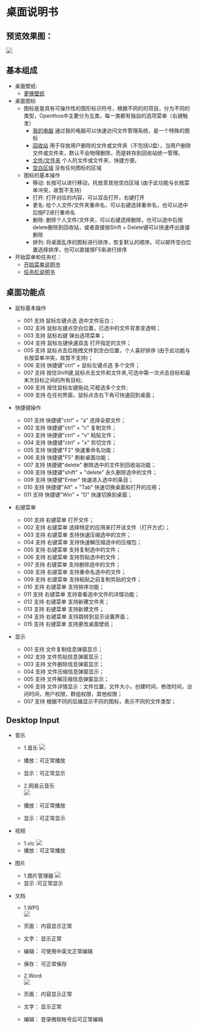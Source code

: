 # 桌面说明书

## 预览效果图：
![](pic/zhuomian/Desktop_demo.png)

## 基本组成
- 桌面壁纸:
    - [更换壁纸](zhuomian/更换壁纸.md)
- 桌面图标
    - 图标是是具有可操作性的图形标识符号，根据不同的的项目，分为不同的类型，Openthos中主要分为五类，每一类都有独自的选项菜单（右键触发）
        - [我的电脑](zhuomian/我的电脑.md )   通过我的电脑可以快速访问文件管理系统，是一个特殊的图标
        - [回收站](zhuomian/回收站.md )    用于存放用户删除的文件或文件夹（不包括U盘），当用户删除文件或文件夹，默认不会物理删除，而是转存到回收站统一管理。
        - [文件/文件夹](zhuomian/文件文件夹.md)   个人的文件或文件夹，快捷方便。
        - [空白区域](zhuomian/空白区域.md)    没有任何图标的区域
    - 图标的基本操作
        - 移动: 长按可以进行移动，托放至其他空白区域 (由于此功能与长按菜单冲突，故暂不支持)
        - 打开: 打开对应的内容，可以双击打开，右键打开
        - 更名: 给个人文件/文件夹重命名，可以右键选择重命名，也可以选中后按F2进行重命名
        - 删除: 删除个人文件/文件夹，可以右键选择删除，也可以选中后按delete删除到回收站，或者直接按Shift + Delete键可以快速呼出直接删除
        - 排列: 将桌面乱序的图标进行排序，恢复默认的顺序。可以邮件空白位置选择排序，也可以直接按F5来进行排序  
- 开始菜单和任务栏：
    - [开始菜单说明书](./五.开始菜单.md)
    - [任务栏说明书](./六.任务栏.md)

## 桌面功能点

- 鼠标基本操作 
     - 001 支持 鼠标左键点选 选中文件反白；
     - 002 支持 鼠标左键点空白位置，已选中的文件背景变透明；
     - 003 支持 鼠标右键 弹出选项菜单；
     - 004 支持 鼠标左键快速双击 打开指定的文件；
     - 005 支持 鼠标点击后拖拽文件到空白位置，个人喜好排序 (由于此功能与长按菜单冲突，故暂不支持)；
     - 006 支持 快捷键"ctrl" + 鼠标左键点选 多个文件；   
     - 007 支持 按住Shift键,鼠标点击文件和文件夹,可选中第一次点击目标和最末次目标之间的所有目标;  
     - 008 支持 按住鼠标左键拖动,可框选多个文件;
     - 009 支持 在任何界面，鼠标点击右下角可快速回到桌面；  
     
- 快捷键操作
     - 001 支持 快捷键"ctrl" + "a" 选择全部文件；
     - 002 支持 快捷键"ctrl" + "c" 复制文件；
     - 003 支持 快捷键"ctrl" + "v" 粘贴文件；
     - 004 支持 快捷键"ctrl" + "x" 剪切文件；
     - 005 支持 快捷键"F2" 快速重命名功能；
     - 006 支持 快捷键"F5" 刷新桌面功能；
     - 007 支持 快捷键"delete" 删除选中的文件到回收站功能；
     - 008 支持 快捷键"shift" + "delete" 永久删除选中的文件；	
     - 009 支持 快捷键"Enter" 快速进入选中的条目；
     - 010 支持 快捷键"Alt" + "Tab" 快速切换桌面和打开的应用；
     - 011 支持 快捷键"Win" + "D" 快速切换到桌面；
  
- 右键菜单
     - 001 支持 右键菜单 打开文件；
     - 002 支持 右键菜单 选择特定的应用来打开该文件（打开方式）；
     - 003 支持 右键菜单 支持快速压缩选中的文件；
     - 004 支持 右键菜单 支持快速解压缩选中的压缩包；
     - 005 支持 右键菜单 支持复制选中的文件；
     - 006 支持 右键菜单 支持剪贴选中的文件；
     - 007 支持 右键菜单 支持删除选中的文件；
     - 008 支持 右键菜单 支持重命名选中的文件；
     - 009 支持 右键菜单 支持粘贴之前复制剪贴的文件；
     - 010 支持 右键菜单 支持排序功能；
     - 011 支持 右键菜单 支持查看选中文件的详情功能；
     - 012 支持 右键菜单 支持新建文件夹；
     - 013 支持 右键菜单 支持新建文件；  
     - 014 支持 右键菜单 支持跳转到显示设置界面；  
     - 015 支持 右键菜单 支持更改桌面壁纸；
	 
- 显示
     - 001 支持 文件复制信息弹窗显示；
     - 002 支持 文件剪贴信息弹窗显示；
     - 003 支持 文件删除信息弹窗显示；
     - 004 支持 文件压缩信息弹窗显示；
     - 005 支持 文件解压缩信息弹窗显示；
     - 006 支持 文件详情显示：文件位置，文件大小，创建时间，修改时间，访问时间，用户权限，群组权限，其他权限；
     - 007 支持 根据不同的后缀显示不同的图标，表示不同的文件类型；
	 
## Desktop Input

- 音乐
    - 1.音乐
    ![](pic/zhuomian/Desktop_localmusic.png)
     - 播放：可正常播放
     - 显示：可正常显示
  
    - 2.网易云音乐  
    ![](pic/zhuomian/Desktop_wangyimusic.png) 
     - 播放：可正常播放
     - 显示：可正常显示
  
- 视频
    - 1.vlc
    ![](pic/zhuomian/Desktop_VLC.png)
     - 播放：可正常播放
  
- 图片
    - 1.图片管理器
    ![](pic/zhuomian/Desktop_gallery.png)
     - 显示 :可正常显示
  
- 文档
    - 1.WPS  
    ![](pic/zhuomian/Desktop_wpsword.png)
     - 页面： 内容显示正常
     - 文字： 显示正常
     - 编辑： 可使用中英文正常编辑
     - 保存： 可正常保存
  
    - 2.Word  
    ![](pic/zhuomian/Desktop_MSword.png)
     - 页面： 内容显示正常
     - 文字： 显示正常
     - 编辑： 登录微软帐号后可正常编辑 

